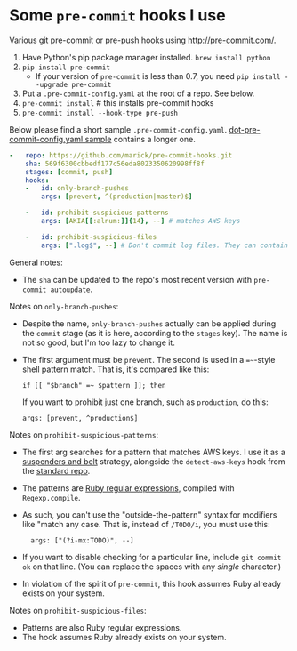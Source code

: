 # Some `pre-commit` hooks I use

Various git pre-commit or pre-push hooks using http://pre-commit.com/. 


1. Have Python's pip package manager installed. `brew install python`
2. `pip install pre-commit`
    * If your version of `pre-commit` is less than 0.7, you need `pip install --upgrade pre-commit`
3. Put a `.pre-commit-config.yaml` at the root of a repo. See below.
4. `pre-commit install` # this installs pre-commit hooks
5. `pre-commit install --hook-type pre-push`

Below please find a short sample
`.pre-commit-config.yaml`. [dot-pre-commit-config.yaml.sample](https://github.com/marick/pre-commit-hooks/blob/master/dot-pre-commit-config.yaml.sample)
contains a longer one.

```yaml
-   repo: https://github.com/marick/pre-commit-hooks.git
    sha: 569f6300cbbedf177c56eda8023350620998ff8f
    stages: [commit, push]
    hooks:
    -   id: only-branch-pushes
        args: [prevent, ^(production|master)$]

    -   id: prohibit-suspicious-patterns
        args: [AKIA[[:alnum:]]{14}, --] # matches AWS keys

    -   id: prohibit-suspicious-files
        args: [".log$", --] # Don't commit log files. They can contain personal info.
```

General notes:
*  The `sha` can be updated to the repo's most recent version with `pre-commit autoupdate`.

Notes on `only-branch-pushes`:
* Despite the name, `only-branch-pushes` actually can be applied during the `commit` stage (as it is here, according to the `stages` key). The name is not so good, but I'm too lazy to change it.
* The first argument must be `prevent`. The second is used in a
  `=~`-style shell pattern match. That is, it's
  compared like this:
  
      if [[ "$branch" =~ $pattern ]]; then
  
  If you want to prohibit just one branch, such as `production`, do this:
  
      args: [prevent, ^production$]
  

Notes on `prohibit-suspicious-patterns`:
* The first arg searches for a pattern that matches AWS keys. I use it
  as a
  [suspenders and belt](http://www.investopedia.com/terms/b/belt-and-suspenders.asp)
  strategy, alongside the `detect-aws-keys` hook from the
  [standard repo](https://github.com/pre-commit/pre-commit-hooks). 
* The patterns are
  [Ruby regular expressions](http://ruby-doc.org/core-1.9.3/Regexp.html),
  compiled with `Regexp.compile`.
* As such, you can't use the "outside-the-pattern" syntax for
  modifiers like "match any case. That is, instead of `/TODO/i`, you
  must use this:
  
        args: ["(?i-mx:TODO)", --]

* If you want to disable checking for a particular line, include `git commit ok` on that line. (You can replace the spaces with any *single* character.)
* In violation of the spirit of `pre-commit`, this hook assumes Ruby already exists on your system.

Notes on `prohibit-suspicious-files`:
* Patterns are also Ruby regular expressions.
* The hook assumes Ruby already exists on your system.

